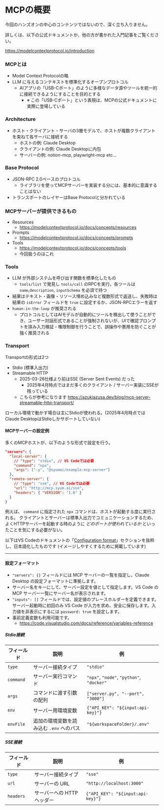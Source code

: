 # MCPの概要

今回のハンズオンの中心のコンテンツではないので、深く立ち入りません。

詳しくは、以下の公式ドキュメントか、他の方が書かれた入門記事をご覧ください。

https://modelcontextprotocol.io/introduction

### MCPとは

- Model Context Protocolの略
- LLM に与えるコンテキストを標準化するオープンプロトコル
  - AIアプリの「USB-Cポート」のように多様なデータ源やツールを統一的に接続できるようにすることを目的とする
    - ※ この「USB-Cポート」という表現は、MCPの公式ドキュメントに実際に登場している

### Architecture  

- ホスト・クライアント・サーバの3層モデルで、ホストが複数クライアントを束ねて各サーバに接続する
  - ホストの例: Claude Desktop
  - クライアントの例: Claude Desktopに内包
  - サーバーの例: notion-mcp, playwright-mcp etc...

### Base Protocol  

- JSON-RPC 2.0ベースのプロトコル
  - ライブラリを使ってMCPサーバーを実装する分には、基本的に意識することはない
- トランスポートのレイヤーはBase Protocolと分かれている

### MCPサーバーが提供できるもの

- Resources
  - https://modelcontextprotocol.io/docs/concepts/resources
- Prompts
  - https://modelcontextprotocol.io/docs/concepts/prompts
- Tools
  - https://modelcontextprotocol.io/docs/concepts/tools
  - 今回扱うのはこれ

### Tools

- LLM が外部システムを呼び出す関数を標準化したもの
  - `tools/list` で発見し `tools/call` のRPCを実行。各ツールは `name`,`description`, `inputSchema` を必須で持つ
- 結果はテキスト・画像・リソース埋め込みなど複数形式で返送し、失敗時は結果の `isError` フィールドを `true` に設定するか、JSON-RPCエラーを返す
- `human-in-the-loop` が推奨される
  - プロトコルとしてはAIモデルが自動的にツールを検出して使うことができ、ユーザー対話形式であることが強制されないが、UIで確認プロンプトを挟み入力検証・権限制御を行うことで、誤操作や悪用を防ぐことが強く推奨される

### Transport

Transportの形式は2つ

- Stdio (標準入出力)
- Streamable HTTP
  - 2025-03-26仕様より前はSSE (Server Sent Events) だった
    - 2025年4月時点ではまだ多くのクライアント / サーバー実装にSSEが残っている
  - こちらが参考になります https://azukiazusa.dev/blog/mcp-server-streamable-http-transport/

ローカル環境で動かす場合は主にStdioが使われる。(2025年4月時点ではClaude DesktopはStdioしかサポートしていない)

#### MCPサーバーの設定例

多くのMCPホストが、以下のような形式で設定を行う。

```json
"servers": {
  "local-server": {
    // "type": "stdio", // VS Codeでは必要
    "command": "npx",
    "args": ["-y", "@syumai/example-mcp-server"]
  },
  "remote-server": {
    // "type": "sse", // VS Codeでは必要
    "url": "http://mcp.syum.ai/sse",
    "headers": { "VERSION": "1.0" }
  }
}
```

例えば、 `command` に指定された `npx` コマンドは、ホストが起動する度に実行される。
クライアントとサーバーは標準入出力でコミュニケーションするため、よくHTTPサーバーを起動する時のように *どのポートが使われているか* といったことを気にする必要がない。

以下はVS Codeのドキュメントの「[Configuration format](https://code.visualstudio.com/docs/copilot/chat/mcp-servers#_configuration-format)」セクションを抜粋し、日本語化したものです (イメージしやすくするために掲載しています)

---

#### 設定フォーマット

- `"servers": {}` フィールドには MCP サーバーの一覧を指定し、Claude Desktop の設定フォーマットに準拠します。  
- サーバー名をキーにして、サーバー設定を値として指定します。VS Code の MCP サーバー一覧にサーバー名が表示されます。  
- `"inputs": []` フィールドでは、設定値のプレースホルダーを定義できます。サーバー起動時に初回のみ VS Code が入力を求め、安全に保存します。入力値を非表示にするには `password: true` を設定します。
- 事前定義変数も利用可能です。
  - https://code.visualstudio.com/docs/reference/variables-reference

##### Stdio接続

| フィールド  | 説明                             | 例                                                      |
| ----------- | -------------------------------- | ------------------------------------------------------- |
| `type`      | サーバー接続タイプ               | `"stdio"`                                              |
| `command`   | サーバー実行コマンド             | `"npx"`, `"node"`, `"python"`, `"docker"`               |
| `args`      | コマンドに渡す引数の配列         | `["server.py", "--port", "3000"]`                      |
| `env`       | サーバー用環境変数               | `{"API_KEY": "${input:api-key}"}`                       |
| `envFile`   | 追加の環境変数を読み込む `.env` へのパス | `"${workspaceFolder}/.env"`                             |

##### SSE接続

| フィールド  | 説明                              | 例                                      |
| ----------- | --------------------------------- | --------------------------------------- |
| `type`      | サーバー接続タイプ                | `"sse"`                                 |
| `url`       | サーバーの URL                   | `"http://localhost:3000"`              |
| `headers`   | サーバーへの HTTP ヘッダー        | `{"API_KEY": "${input:api-key}"}`      |
